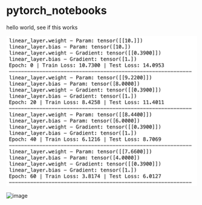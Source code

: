 # pytorch_notebooks

hello world, see if this works

![alt text](image.png)


<img width="527" alt="image" src="https://github.com/user-attachments/assets/bc81d6d2-7f6b-4d25-81ee-52c3964286c4">
